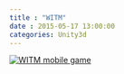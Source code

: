 ```yaml
---
title : "WITM"
date : 2015-05-17 13:00:00
categories: Unity3d
---
```


[![WITM mobile game](http://img.youtube.com/vi/O9VT64Qp1lo/0.jpg)](https://youtu.be/O9VT64Qp1lo)
